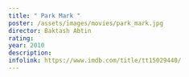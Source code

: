 ```yaml
---
title: " Park Mark "
poster: /assets/images/movies/park_mark.jpg
director: Baktash Abtin
rating:
year: 2010
description:
infolink: https://www.imdb.com/title/tt15029440/
---
```

